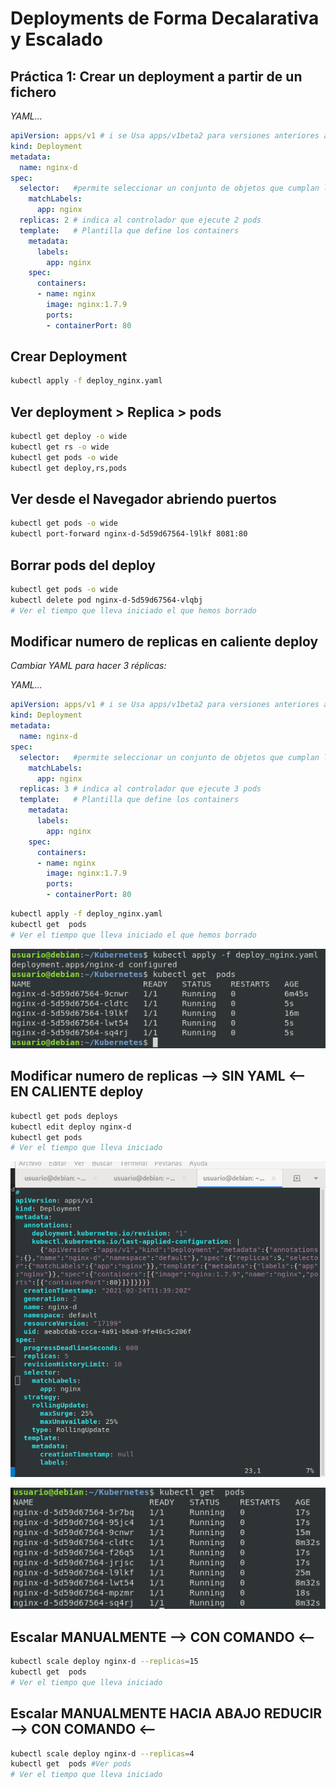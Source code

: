 # Deployments de Forma Decalarativa y Escalado


## Práctica 1:  Crear un deployment a partir de un fichero

*YAML...*

```yml
apiVersion: apps/v1 # i se Usa apps/v1beta2 para versiones anteriores a 1.9.0
kind: Deployment
metadata:
  name: nginx-d
spec:
  selector:   #permite seleccionar un conjunto de objetos que cumplan las condicione
    matchLabels:
      app: nginx
  replicas: 2 # indica al controlador que ejecute 2 pods
  template:   # Plantilla que define los containers
    metadata:
      labels:
        app: nginx
    spec:
      containers:
      - name: nginx
        image: nginx:1.7.9
        ports:
        - containerPort: 80
```

## Crear Deployment
```bash
kubectl apply -f deploy_nginx.yaml
```

## Ver deployment > Replica > pods 

```bash
kubectl get deploy -o wide
kubectl get rs -o wide
kubectl get pods -o wide
kubectl get deploy,rs,pods
```

## Ver desde el Navegador abriendo puertos 

```bash
kubectl get pods -o wide
kubectl port-forward nginx-d-5d59d67564-l9lkf 8081:80
```

## Borrar pods del deploy 

```bash
kubectl get pods -o wide
kubectl delete pod nginx-d-5d59d67564-vlqbj
# Ver el tiempo que lleva iniciado el que hemos borrado
```


## Modificar numero de replicas en caliente deploy

*Cambiar YAML para hacer 3 réplicas:*

*YAML...*

```yml
apiVersion: apps/v1 # i se Usa apps/v1beta2 para versiones anteriores a 1.9.0
kind: Deployment
metadata:
  name: nginx-d
spec:
  selector:   #permite seleccionar un conjunto de objetos que cumplan las condicione
    matchLabels:
      app: nginx
  replicas: 3 # indica al controlador que ejecute 3 pods
  template:   # Plantilla que define los containers
    metadata:
      labels:
        app: nginx
    spec:
      containers:
      - name: nginx
        image: nginx:1.7.9
        ports:
        - containerPort: 80
```

```bash
kubectl apply -f deploy_nginx.yaml
kubectl get  pods
# Ver el tiempo que lleva iniciado el que hemos borrado
```

![imagen](../../imagenes/aplicar.png)

## Modificar numero de replicas --> SIN YAML <-- EN CALIENTE deploy

```bash
kubectl get pods deploys
kubectl edit deploy nginx-d
kubectl get pods
# Ver el tiempo que lleva iniciado
```

![imagen](../../imagenes/sinYAML1.png)


![imagen](../../imagenes/losEstados.png)

## Escalar MANUALMENTE --> CON COMANDO <--

```bash
kubectl scale deploy nginx-d --replicas=15
kubectl get  pods
# Ver el tiempo que lleva iniciado
```

## Escalar MANUALMENTE HACIA ABAJO REDUCIR --> CON COMANDO <--

```bash
kubectl scale deploy nginx-d --replicas=4
kubectl get  pods #Ver pods
# Ver el tiempo que lleva iniciado
```

<!-- *Probar otras las otras formas* -->
